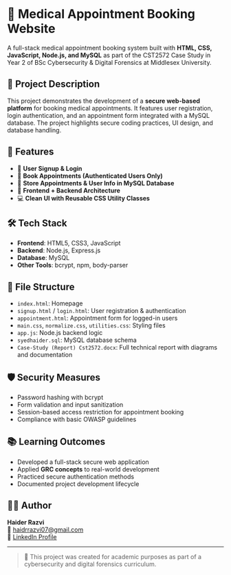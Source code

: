 # 🏥 Medical Appointment Booking Website

A full-stack medical appointment booking system built with **HTML, CSS, JavaScript, Node.js, and MySQL** as part of the CST2572 Case Study in Year 2 of BSc Cybersecurity & Digital Forensics at Middlesex University.

## 📌 Project Description

This project demonstrates the development of a **secure web-based platform** for booking medical appointments. It features user registration, login authentication, and an appointment form integrated with a MySQL database. The project highlights secure coding practices, UI design, and database handling.

## 🚀 Features

- 🔐 **User Signup & Login**
- 📅 **Book Appointments (Authenticated Users Only)**
- 🧾 **Store Appointments & User Info in MySQL Database**
- 🧰 **Frontend + Backend Architecture**
- 💻 **Clean UI with Reusable CSS Utility Classes**

## 🛠 Tech Stack

- **Frontend**: HTML5, CSS3, JavaScript
- **Backend**: Node.js, Express.js
- **Database**: MySQL
- **Other Tools**: bcrypt, npm, body-parser

## 📁 File Structure

- `index.html`: Homepage  
- `signup.html` / `login.html`: User registration & authentication  
- `appointment.html`: Appointment form for logged-in users  
- `main.css`, `normalize.css`, `utilities.css`: Styling files  
- `app.js`: Node.js backend logic  
- `syedhaider.sql`: MySQL database schema  
- `Case-Study (Report) Cst2572.docx`: Full technical report with diagrams and documentation

## 🛡️ Security Measures

- Password hashing with bcrypt  
- Form validation and input sanitization  
- Session-based access restriction for appointment booking  
- Compliance with basic OWASP guidelines

## 📚 Learning Outcomes

- Developed a full-stack secure web application  
- Applied **GRC concepts** to real-world development  
- Practiced secure authentication methods  
- Documented project development lifecycle

## 👨‍💻 Author

**Haider Razvi**  
📧 haidrrazvi07@gmail.com  
🔗 [LinkedIn Profile](https://www.linkedin.com/in/haider-razvi-26ab532ab)

---

> 📄 This project was created for academic purposes as part of a cybersecurity and digital forensics curriculum.
